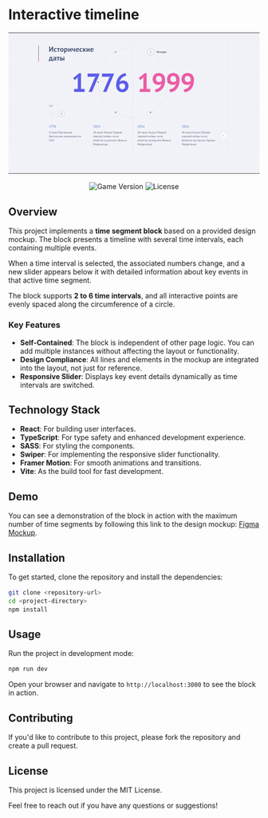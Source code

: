 # Interactive timeline

<img src="https://github.com/blackonechik/InteractiveTimeline/blob/main/demo.gif?raw=true">

<br>

<p align="center">
    <img src="https://img.shields.io/badge/Version-1.0.0-blue" alt="Game Version">
    <img src="https://img.shields.io/badge/License-MIT-success" alt="License">
</p>

## Overview

This project implements a **time segment block** based on a provided design mockup. The block presents a timeline with several time intervals, each containing multiple events. 

When a time interval is selected, the associated numbers change, and a new slider appears below it with detailed information about key events in that active time segment.

The block supports **2 to 6 time intervals**, and all interactive points are evenly spaced along the circumference of a circle.

### Key Features
- **Self-Contained**: The block is independent of other page logic. You can add multiple instances without affecting the layout or functionality.
- **Design Compliance**: All lines and elements in the mockup are integrated into the layout, not just for reference.
- **Responsive Slider**: Displays key event details dynamically as time intervals are switched.

## Technology Stack

- **React**: For building user interfaces.
- **TypeScript**: For type safety and enhanced development experience.
- **SASS**: For styling the components.
- **Swiper**: For implementing the responsive slider functionality.
- **Framer Motion**: For smooth animations and transitions.
- **Vite**: As the build tool for fast development.

## Demo

You can see a demonstration of the block in action with the maximum number of time segments by following this link to the design mockup: [Figma Mockup](https://www.figma.com/file/YXCbNT4Jf9INk62BKTZw1z/%D0%A2%D0%B5%D1%81%D1%82%D0%BE%D0%B2%D0%BE%D0%B5-%D0%B7%D0%B0%D0%B4%D0%B0%D0%BD%D0%B8%D0%B5?node-id=0%3A1).

## Installation

To get started, clone the repository and install the dependencies:

```bash
git clone <repository-url>
cd <project-directory>
npm install
```

## Usage

Run the project in development mode:

```bash
npm run dev
```

Open your browser and navigate to `http://localhost:3000` to see the block in action.

## Contributing

If you'd like to contribute to this project, please fork the repository and create a pull request.

## License

This project is licensed under the MIT License. 

Feel free to reach out if you have any questions or suggestions!